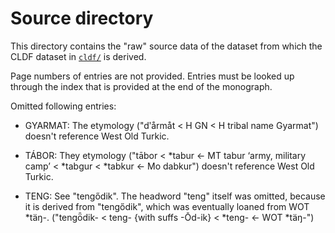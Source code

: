 # Source directory

This directory contains the "raw" source data of the dataset from which the
CLDF dataset in [`cldf/`](../cldf) is derived.

Page numbers of entries are not provided. Entries must be looked up through the index that is provided at the end of the monograph.

Omitted following entries:

* GYARMAT: The etymology ("dʹårmåt < H GN < H tribal name Gyarmat") doesn't reference West Old Turkic.

* TÁBOR: They etymology ("tābor < *tabur ← MT tabur ‘army, military camp’
< *tabgur < *tabkur ← Mo dabkur") doesn't reference West Old Turkic.

* TENG: See "tengődik". The headword "teng" itself was omitted, because it is derived from "tengődik", which was eventually loaned from WOT *täŋ-. ("tengȫdik- < teng- {with suffs -Ōd-ik} < *teng- ← WOT *täŋ-")
